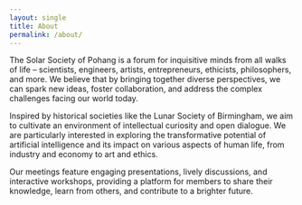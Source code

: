 ```yaml
---
layout: single
title: About
permalink: /about/
---
```


<head>
	<link rel="stylesheet" href="/resource/styles.css">
</head>

<p>
	The Solar Society of Pohang is a forum for inquisitive minds from all walks of life – scientists, engineers, artists, entrepreneurs, ethicists, philosophers, and more. We believe that by bringing together diverse perspectives, we can spark new ideas, foster collaboration, and address the complex challenges facing our world today.
</p>

<p>
	Inspired by historical societies like the Lunar Society of Birmingham, we aim to cultivate an environment of intellectual curiosity and open dialogue.  We are particularly interested in exploring the transformative potential of artificial intelligence and its impact on various aspects of human life, from industry and economy to art and ethics.
</p>

<p>
	Our meetings feature engaging presentations, lively discussions, and interactive workshops, providing a platform for members to share their knowledge, learn from others, and contribute to a brighter future.
</p>

